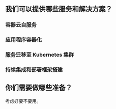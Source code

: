 ## 我们可以提供哪些服务和解决方案？

### 容器云自服务

### 应用程序容器化

### 服务迁移至 Kubernetes 集群

### 持续集成和部署框架搭建

## 你们需要做哪些准备？
考虑好要不要用。
